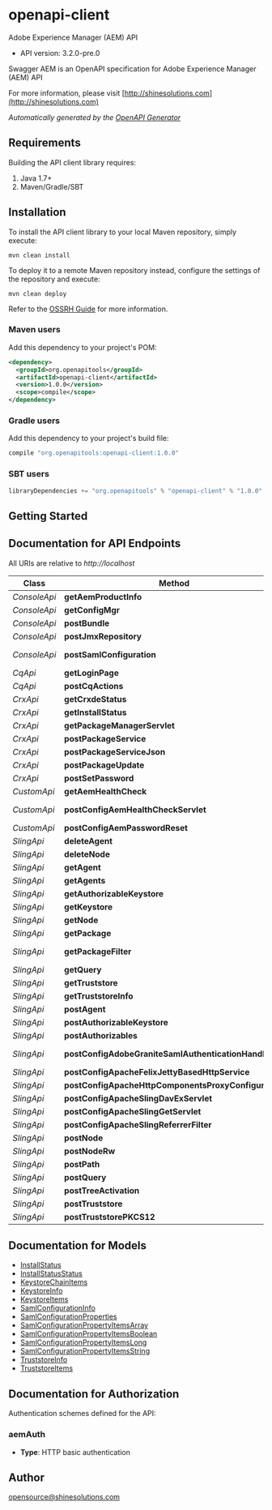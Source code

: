 # openapi-client

Adobe Experience Manager (AEM) API
- API version: 3.2.0-pre.0

Swagger AEM is an OpenAPI specification for Adobe Experience Manager (AEM) API

  For more information, please visit [http://shinesolutions.com](http://shinesolutions.com)

*Automatically generated by the [OpenAPI Generator](https://openapi-generator.tech)*

## Requirements

Building the API client library requires:
1. Java 1.7+
2. Maven/Gradle/SBT

## Installation

To install the API client library to your local Maven repository, simply execute:

```shell
mvn clean install
```

To deploy it to a remote Maven repository instead, configure the settings of the repository and execute:

```shell
mvn clean deploy
```

Refer to the [OSSRH Guide](http://central.sonatype.org/pages/ossrh-guide.html) for more information.

### Maven users

Add this dependency to your project's POM:

```xml
<dependency>
  <groupId>org.openapitools</groupId>
  <artifactId>openapi-client</artifactId>
  <version>1.0.0</version>
  <scope>compile</scope>
</dependency>
```

### Gradle users

Add this dependency to your project's build file:

```groovy
compile "org.openapitools:openapi-client:1.0.0"
```

### SBT users

```scala
libraryDependencies += "org.openapitools" % "openapi-client" % "1.0.0"
```

## Getting Started

## Documentation for API Endpoints

All URIs are relative to *http://localhost*

Class | Method | HTTP request | Description
------------ | ------------- | ------------- | -------------
*ConsoleApi* | **getAemProductInfo** | **GET** /system/console/status-productinfo.json | 
*ConsoleApi* | **getConfigMgr** | **GET** /system/console/configMgr | 
*ConsoleApi* | **postBundle** | **POST** /system/console/bundles/{name} | 
*ConsoleApi* | **postJmxRepository** | **POST** /system/console/jmx/com.adobe.granite:type&#x3D;Repository/op/{action} | 
*ConsoleApi* | **postSamlConfiguration** | **POST** /system/console/configMgr/com.adobe.granite.auth.saml.SamlAuthenticationHandler | 
*CqApi* | **getLoginPage** | **GET** /libs/granite/core/content/login.html | 
*CqApi* | **postCqActions** | **POST** /.cqactions.html | 
*CrxApi* | **getCrxdeStatus** | **GET** /crx/server/crx.default/jcr:root/.1.json | 
*CrxApi* | **getInstallStatus** | **GET** /crx/packmgr/installstatus.jsp | 
*CrxApi* | **getPackageManagerServlet** | **GET** /crx/packmgr/service/script.html | 
*CrxApi* | **postPackageService** | **POST** /crx/packmgr/service.jsp | 
*CrxApi* | **postPackageServiceJson** | **POST** /crx/packmgr/service/.json/{path} | 
*CrxApi* | **postPackageUpdate** | **POST** /crx/packmgr/update.jsp | 
*CrxApi* | **postSetPassword** | **POST** /crx/explorer/ui/setpassword.jsp | 
*CustomApi* | **getAemHealthCheck** | **GET** /system/health | 
*CustomApi* | **postConfigAemHealthCheckServlet** | **POST** /apps/system/config/com.shinesolutions.healthcheck.hc.impl.ActiveBundleHealthCheck | 
*CustomApi* | **postConfigAemPasswordReset** | **POST** /apps/system/config/com.shinesolutions.aem.passwordreset.Activator | 
*SlingApi* | **deleteAgent** | **DELETE** /etc/replication/agents.{runmode}/{name} | 
*SlingApi* | **deleteNode** | **DELETE** /{path}/{name} | 
*SlingApi* | **getAgent** | **GET** /etc/replication/agents.{runmode}/{name} | 
*SlingApi* | **getAgents** | **GET** /etc/replication/agents.{runmode}.-1.json | 
*SlingApi* | **getAuthorizableKeystore** | **GET** /{intermediatePath}/{authorizableId}.ks.json | 
*SlingApi* | **getKeystore** | **GET** /{intermediatePath}/{authorizableId}/keystore/store.p12 | 
*SlingApi* | **getNode** | **GET** /{path}/{name} | 
*SlingApi* | **getPackage** | **GET** /etc/packages/{group}/{name}-{version}.zip | 
*SlingApi* | **getPackageFilter** | **GET** /etc/packages/{group}/{name}-{version}.zip/jcr:content/vlt:definition/filter.tidy.2.json | 
*SlingApi* | **getQuery** | **GET** /bin/querybuilder.json | 
*SlingApi* | **getTruststore** | **GET** /etc/truststore/truststore.p12 | 
*SlingApi* | **getTruststoreInfo** | **GET** /libs/granite/security/truststore.json | 
*SlingApi* | **postAgent** | **POST** /etc/replication/agents.{runmode}/{name} | 
*SlingApi* | **postAuthorizableKeystore** | **POST** /{intermediatePath}/{authorizableId}.ks.html | 
*SlingApi* | **postAuthorizables** | **POST** /libs/granite/security/post/authorizables | 
*SlingApi* | **postConfigAdobeGraniteSamlAuthenticationHandler** | **POST** /apps/system/config/com.adobe.granite.auth.saml.SamlAuthenticationHandler.config | 
*SlingApi* | **postConfigApacheFelixJettyBasedHttpService** | **POST** /apps/system/config/org.apache.felix.http | 
*SlingApi* | **postConfigApacheHttpComponentsProxyConfiguration** | **POST** /apps/system/config/org.apache.http.proxyconfigurator.config | 
*SlingApi* | **postConfigApacheSlingDavExServlet** | **POST** /apps/system/config/org.apache.sling.jcr.davex.impl.servlets.SlingDavExServlet | 
*SlingApi* | **postConfigApacheSlingGetServlet** | **POST** /apps/system/config/org.apache.sling.servlets.get.DefaultGetServlet | 
*SlingApi* | **postConfigApacheSlingReferrerFilter** | **POST** /apps/system/config/org.apache.sling.security.impl.ReferrerFilter | 
*SlingApi* | **postNode** | **POST** /{path}/{name} | 
*SlingApi* | **postNodeRw** | **POST** /{path}/{name}.rw.html | 
*SlingApi* | **postPath** | **POST** /{path}/ | 
*SlingApi* | **postQuery** | **POST** /bin/querybuilder.json | 
*SlingApi* | **postTreeActivation** | **POST** /etc/replication/treeactivation.html | 
*SlingApi* | **postTruststore** | **POST** /libs/granite/security/post/truststore | 
*SlingApi* | **postTruststorePKCS12** | **POST** /etc/truststore | 


## Documentation for Models

 - [InstallStatus](InstallStatus.md)
 - [InstallStatusStatus](InstallStatusStatus.md)
 - [KeystoreChainItems](KeystoreChainItems.md)
 - [KeystoreInfo](KeystoreInfo.md)
 - [KeystoreItems](KeystoreItems.md)
 - [SamlConfigurationInfo](SamlConfigurationInfo.md)
 - [SamlConfigurationProperties](SamlConfigurationProperties.md)
 - [SamlConfigurationPropertyItemsArray](SamlConfigurationPropertyItemsArray.md)
 - [SamlConfigurationPropertyItemsBoolean](SamlConfigurationPropertyItemsBoolean.md)
 - [SamlConfigurationPropertyItemsLong](SamlConfigurationPropertyItemsLong.md)
 - [SamlConfigurationPropertyItemsString](SamlConfigurationPropertyItemsString.md)
 - [TruststoreInfo](TruststoreInfo.md)
 - [TruststoreItems](TruststoreItems.md)


## Documentation for Authorization

Authentication schemes defined for the API:
### aemAuth

- **Type**: HTTP basic authentication


## Author

opensource@shinesolutions.com
